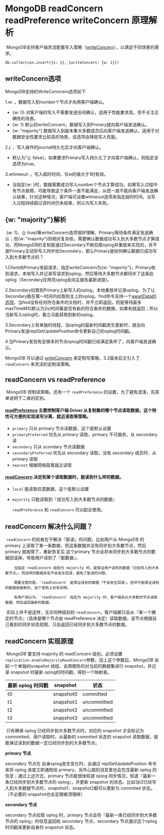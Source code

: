 # MongoDB readConcern readPreference writeConcern 原理解析

​		MongoDB支持客户端灵活配置写入策略（[writeConcern](https://docs.mongodb.com/manual/reference/write-concern/)），以满足不同场景的需求。

```shell
db.collection.insert({x: 1}, {writeConcern: {w: 1}})
```

## writeConcern选项

MongoDB支持的WriteConncern选项如下

1.w: <number>，数据写入到number个节点才向用客户端确认。

- {w: 0} 对客户端的写入不需要发送任何确认，适用于性能要求高，但不关注正确性的场景。
- {w: 1} 默认的writeConcern，数据写入到Primary就向客户端发送确认。
- {w: "majority"} 数据写入到副本集大多数成员后向客户端发送确认，适用于对数据安全性要求比较高的场景，该选项会降低写入性能。

2.j: <boolean> ，写入操作的journal持久化后才向客户端确认。

- 默认为"{j: false}，如果要求Primary写入持久化了才向客户端确认，则指定该选项为true。

3.wtimeout: <millseconds>，写入超时时间，仅w的值大于1时有效。

- 当指定{w: }时，数据需要成功写入number个节点才算成功，如果写入过程中有节点故障，可能导致这个条件一直不能满足，从而一直不能向客户端发送确认结果，针对这种情况，客户端可设置wtimeout选项来指定超时时间，当写入过程持续超过该时间仍未结束，则认为写入失败。

## {w: "majority"}解析

​		{w: 1}、{j: true}等writeConcern选项很好理解，Primary等待条件满足发送确认；但{w: 
"majority"}则相对复杂些，需要确认数据成功写入到大多数节点才算成功，而MongoDB的复制是通过Secondary不断拉取oplog并重放来实现的，并不是Primary主动将写入同步给Secondary，那么Primary是如何确认数据已成功写入到大多数节点的？

1.Client向Primary发起请求，指定writeConcern为{w: "majority"}，Primary收到请求，本地写入并记录写请求到oplog，然后等待大多数节点都同步了这条批oplog（Secondary应用完oplog会向主报告最新进度)。

2.Secondary拉取到Primary上新写入的oplog，本地重放并记录oplog。为了让Secondary能在第一时间内拉取到主上的oplog，find命令支持一个[awaitData的选项](https://docs.mongodb.com/manual/reference/command/find/#dbcmd.find)，当find没有任何符合条件的文档时，并不立即返回，而是等待最多maxTimeMS(默认为2s)时间看是否有新的符合条件的数据，如果有就返回；所以当新写入oplog时，备立马能获取到新的oplog。

3.Secondary上有单独的线程，当oplog的最新时间戳发生更新时，就会向Primary发送replSetUpdatePosition命令更新自己的oplog时间戳。

4.当Primary发现有足够多的节点oplog时间戳已经满足条件了，向客户端发送确认。



MongoDB 可以通过 [writeConcern](https://yq.aliyun.com/articles/54367?spm=5176.100239.blogcont60553.7.InidvP) 来定制写策略，3.2版本后又引入了 `readConcern` 来灵活的定制读策略。

## readConcern vs readPreference

​		MongoDB 控制读策略，还有一个 `readPreference` 的设置，为了避免混淆，先简单说明下二者的区别。

#### [readPreference](https://docs.mongodb.com/manual/core/read-preference/?spm=5176.100239.blogcont60553.8.InidvP) 主要控制客户端 Driver 从复制集的哪个节点读取数据，这个特性可方便的实现读写分离、就近读取等策略。

- `primary` 只从 primary  节点读数据，这个是默认设置
- `primaryPreferred` 优先从  primary 读取，primary 不可服务，从 secondary 读
- `secondary` 只从 scondary  节点读数据
- `secondaryPreferred` 优先从  secondary 读取，没有 secondary 成员时，从 primary 读取
- `nearest` 根据网络距离就近读取

#### [readConcern](https://docs.mongodb.com/manual/reference/read-concern/?spm=5176.100239.blogcont60553.9.InidvP) 决定到某个读取数据时，能读到什么样的数据。

- `local` 能读取任意数据，这个是默认设置

- `majority` 只能读取到『成功写入到大多数节点的数据』

  

  `readPreference` 和 `readConcern` 可以配合使用。

## readConcern 解决什么问题？

​		 `readConcern` 的初衷在于解决『脏读』的问题，比如用户从 MongoDB 的 primary 上读取了某一条数据，但这条数据并没有同步到大多数节点，然后  primary 就故障了，重新恢复后 这个primary 节点会将未同步到大多数节点的数据回滚掉，导致用户读到了『脏数据』。

 		当指定 readConcern 级别为 majority 时，能保证用户读到的数据『已经写入到大多数节点』，而这样的数据肯定不会发生回滚，避免了脏读的问题。

 		需要注意的是，`readConcern` 能保证读到的数据『不会发生回滚』，但并不能保证读到的数据是最新的，这个官网上也有说明。

 		有用户误以为，`readConcern` 指定为 majority 时，客户端会从大多数的节点读取数据，然后返回最新的数据。

​		 实际上并不是这样，无论何种级别的 `readConcern`，客户端都只会从『某一个确定的节点』（具体是哪个节点由  readPreference 决定）读取数据，该节点根据自己看到的同步状态视图，只会返回已经同步到大多数节点的数据。

## readConcern 实现原理

​		MongoDB 要支持 majority 的 readConcern 级别，必须设置`replication.enableMajorityReadConcern`参数，加上这个参数后，MongoDB
会起一个单独的snapshot 线程，会周期性的对当前的数据集进行 snapshot，并记录 snapshot 时最新 oplog的时间戳，得到一个映射表。

| 最新 oplog 时间戳 | snapshot  | 状态        |
| ----------------- | --------- | ----------- |
| t0                | snapshot0 | committed   |
| t1                | snapshot1 | uncommitted |
| t2                | snapshot2 | uncommitted |
| t3                | snapshot3 | uncommitted |

​		只有确保 oplog 已经同步到大多数节点时，对应的 snapshot 才会标记为 commmited，用户读取时，从最新的 commited 状态的 snapshot 读取数据，就能保证读到的数据一定已经同步到的大多数节点。

**primary 节点**

 secondary 节点在 自身oplog发生变化时，会通过 replSetUpdatePosition 命令来将 oplog 进度立即通知给  primary，另外心跳的消息里也会包含最新 oplog 的信息；通过上述方式，primary 节点能很快知道 oplog  同步情况，知道『最新一条已经同步到大多数节点的 oplog』，并更新 snapshot  的状态。比如当t2已经写入到大多数据节点时，snapshot1、snapshot2都可以更新为 commited 状态。（不必要的  snapshot也会定期被清理掉）

 **secondary 节点**

 secondary 节点拉取 oplog 时，primary 节点会将『最新一条已经同步到大多数节点的 oplog』的信息返回给 secondary 节点，secondary 节点通过这个oplog时间戳来更新自身的 snapshot 状态。

